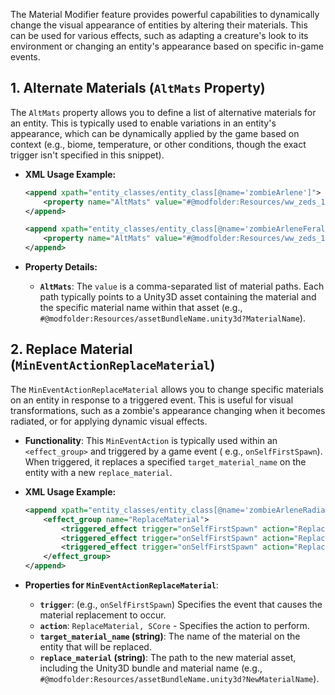 The Material Modifier feature provides powerful capabilities to dynamically change the visual appearance of entities by
altering their materials. This can be used for various effects, such as adapting a creature's look to its environment or
changing an entity's appearance based on specific in-game events.

## 1\. Alternate Materials (`AltMats` Property)

The `AltMats` property allows you to define a list of alternative materials for an entity. This is typically used to
enable variations in an entity's appearance, which can be dynamically applied by the game based on context (e.g., biome,
temperature, or other conditions, though the exact trigger isn't specified in this snippet).

* **XML Usage Example:**

  ```xml
  <append xpath="entity_classes/entity_class[@name='zombieArlene']">
      <property name="AltMats" value="#@modfolder:Resources/ww_zeds_1.unity3d?HD_Arlene_COLD,#@modfolder:Resources/ww_zeds_1.unity3d?HD_Arlene_FROZEN,#@modfolder:Resources/ww_zeds_1.unity3d?HD_Arlene_SNOW HIGH,#@modfolder:Resources/ww_zeds_1.unity3d?HD_Arlene_SNOW LOW"/>
  </append>

  <append xpath="entity_classes/entity_class[@name='zombieArleneFeral']">
      <property name="AltMats" value="#@modfolder:Resources/ww_zeds_1.unity3d?HD_Arlene_COLD,#@modfolder:Resources/ww_zeds_1.unity3d?HD_Arlene_FROZEN,#@modfolder:Resources/ww_zeds_1.unity3d?HD_Arlene_SNOW HIGH,#@modfolder:Resources/ww_zeds_1.unity3d?HD_Arlene_SNOW LOW"/>
  </append>
  ```

* **Property Details:**

    * **`AltMats`**: The `value` is a comma-separated list of material paths. Each path typically points to a Unity3D
      asset containing the material and the specific material name within that asset (e.g.,
      `#@modfolder:Resources/assetBundleName.unity3d?MaterialName`).

## 2\. Replace Material (`MinEventActionReplaceMaterial`)

The `MinEventActionReplaceMaterial` allows you to change specific materials on an entity in response to a triggered
event. This is useful for visual transformations, such as a zombie's appearance changing when it becomes radiated, or
for applying dynamic visual effects.

* **Functionality**: This `MinEventAction` is typically used within an `<effect_group>` and triggered by a game event (
  e.g., `onSelfFirstSpawn`). When triggered, it replaces a specified `target_material_name` on the entity with a new
  `replace_material`.

* **XML Usage Example:**

  ```xml
  <append xpath="entity_classes/entity_class[@name='zombieArleneRadiated']">
      <effect_group name="ReplaceMaterial">
          <triggered_effect trigger="onSelfFirstSpawn" action="ReplaceMaterial, SCore" target_material_name="HD_Arlene_Radiated" replace_material="#@modfolder:Resources/ww_zeds_1.unity3d?HD_Arlene_Rad"/>
          <triggered_effect trigger="onSelfFirstSpawn" action="ReplaceMaterial, SCore" target_material_name="HD_Arlene_Radiated2" replace_material="#@modfolder:Resources/ww_zeds_1.unity3d?HD_Arlene_Rad"/>
          <triggered_effect trigger="onSelfFirstSpawn" action="ReplaceMaterial, SCore" target_material_name="HD_Arlene_Radiated3" replace_material="#@modfolder:Resources/ww_zeds_1.unity3d?HD_Arlene_Rad"/>
      </effect_group>
  </append>
  ```

* **Properties for `MinEventActionReplaceMaterial`**:

    * **`trigger`**: (e.g., `onSelfFirstSpawn`) Specifies the event that causes the material replacement to occur.
    * **`action`**: `ReplaceMaterial, SCore` - Specifies the action to perform.
    * **`target_material_name` (string)**: The name of the material on the entity that will be replaced.
    * **`replace_material` (string)**: The path to the new material asset, including the Unity3D bundle and material
      name (e.g., `#@modfolder:Resources/assetBundleName.unity3d?NewMaterialName`).